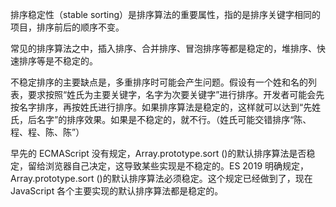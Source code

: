 排序稳定性（stable sorting）是排序算法的重要属性，指的是排序关键字相同的项目，排序前后的顺序不变。

常见的排序算法之中，插入排序、合并排序、冒泡排序等都是稳定的，堆排序、快速排序等是不稳定的。

不稳定排序的主要缺点是，多重排序时可能会产生问题。假设有一个姓和名的列表，要求按照“姓氏为主要关键字，名字为次要关键字”进行排序。开发者可能会先按名字排序，再按姓氏进行排序。如果排序算法是稳定的，这样就可以达到“先姓氏，后名字”的排序效果。如果是不稳定的，就不行。（姓氏可能交错排序“陈、程、程、陈、陈”）

早先的 ECMAScript 没有规定，Array.prototype.sort ()的默认排序算法是否稳定，留给浏览器自己决定，这导致某些实现是不稳定的。ES 2019 明确规定，Array.prototype.sort ()的默认排序算法必须稳定。这个规定已经做到了，现在 JavaScript 各个主要实现的默认排序算法都是稳定的。